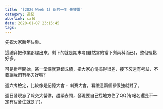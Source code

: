```yaml
---
title: '[2020 Week 1] 新的一年 先被雷'
category: 週記
abbrlink: caf0
date: 2020-01-07 23:15:45
tags:
---
```

先祝大家新年快樂。

這禮拜把作業都趕出來，剩下的就是期末考(雖然寫的當下剩兩科而已)，整個輕鬆好多。

可是新年開始，某一堂課就算錯成績，把大家心情搞得很差，接下來還有考試，不要讓我們有壓力好嗎?

週六考檢定，比較像是記憶大會 + 喇賽大會，看誰這兩個都很強就對了。

週日發現忘了報交大營隊，趕緊去問，發現要自己找地方住了QQ(有報名還是不一定有宿舍住就是了)。